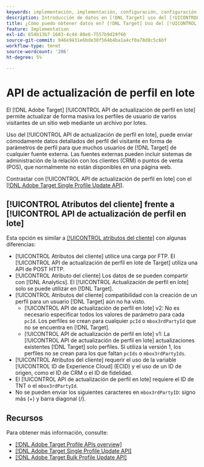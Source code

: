 ```yaml
---
keywords: implementación, implementación, configuración, configuración, actualización de perfiles en lote api
description: Introducción de datos en [!DNL Target] uso del [!UICONTROL API de actualización de perfil en lote].
title: ¿Cómo puedo obtener datos en? [!DNL Target] Uso del [!UICONTROL API de actualización de perfil en lote]?
feature: Implementation
exl-id: 654b13b7-1683-4c44-80e6-7557b9d29f66
source-git-commit: 946e9431e6bde30f564b4ba1a4cf0a78d8c5c6bf
workflow-type: tm+mt
source-wordcount: '286'
ht-degree: 5%

---
```


# API de actualización de perfil en lote

El [!DNL Adobe Target] [!UICONTROL API de actualización de perfil en lote] permite actualizar de forma masiva los perfiles de usuario de varios visitantes de un sitio web mediante un archivo por lotes.

Uso del [!UICONTROL API de actualización de perfil en lote], puede enviar cómodamente datos detallados del perfil del visitante en forma de parámetros de perfil para que muchos usuarios de [!DNL Target] de cualquier fuente externa. Las fuentes externas pueden incluir sistemas de administración de la relación con los clientes (CRM) o puntos de venta (POS), que normalmente no están disponibles en una página web.

Contrastar con [!UICONTROL API de actualización de perfil en lote] con el [[!DNL Adobe Target Single Profile Update API]](/help/dev/administer/profile-api/profile-single-api.md).

## [!UICONTROL Atributos del cliente] frente a [!UICONTROL API de actualización de perfil en lote]

Esta opción es similar a [[!UICONTROL atributos del cliente]](/help/dev/before-implement/methods-to-get-data-into-target/customer-attributes.md) con algunas diferencias:

* [!UICONTROL Atributos del cliente] utilice una carga por FTP. El [!UICONTROL API de actualización de perfil en lote de Target] utiliza una API de POST HTTP.
* [!UICONTROL Atributo del cliente] Los datos de se pueden compartir con [!DNL Analytics]. El [!UICONTROL Actualización de perfil en lote] solo se puede utilizar en [!DNL Target].
* [!UICONTROL Atributos del cliente] compatibilidad con la creación de un perfil para un usuario [!DNL Target] aún no ha visto.
   * [!UICONTROL API de actualización de perfil en lote] v2: No es necesario especificar todos los valores de parámetro para cada `pcId`. Los perfiles se crean para cualquier `pcId` o `mbox3rdPartyId` que no se encuentra en [!DNL Target].
   * [!UICONTROL API de actualización de perfil en lote] v1: La [!UICONTROL API de actualización de perfil en lote] actualizaciones existentes [!DNL Target] solo perfiles. Si utiliza la versión 1, los perfiles no se crean para los que faltan `pcIds` o `mbox3rdPartyIds`.
* [!UICONTROL Atributos del cliente] requerir el uso de la variable [!UICONTROL ID de Experience Cloud] (ECID) y el uso de un ID de origen, como el ID de CRM o el ID de fidelidad.
* El [!UICONTROL API de actualización de perfil en lote] requiere el ID de TNT o el `mbox3rdPartyId`.
* No se pueden enviar los siguientes caracteres en `mbox3rdPartyID`: signo más (+) y barra diagonal (/).

## Recursos

Para obtener más información, consulte:

* [[!DNL Adobe Target Profile APIs overview]](/help/dev/administer/profile-api/profile-api-overview.md)
* [[!DNL Adobe Target Single Profile Update API]](/help/dev/administer/profile-api/profile-single-api.md)
* [[!DNL Adobe Target Bulk Profile Update API]](/help/dev/administer/profile-api/profile-bulk-api.md)